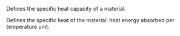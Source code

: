 Defines the specific heat capacity of a material.

Defines the specific heat of the material: heat energy absorbed per temperature unit.
